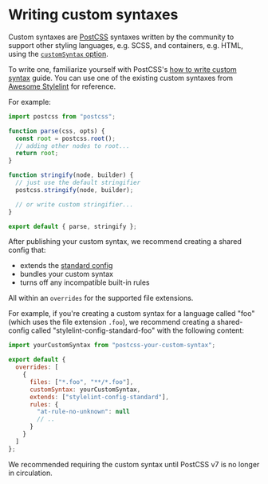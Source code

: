 # Writing custom syntaxes

Custom syntaxes are [PostCSS](https://github.com/postcss/postcss) syntaxes written by the community to support other styling languages, e.g. SCSS, and containers, e.g. HTML, using the [`customSyntax` option](../user-guide/options.md#customsyntax).

To write one, familiarize yourself with PostCSS's [how to write custom syntax](https://postcss.org/docs/how-to-write-custom-syntax) guide. You can use one of the existing custom syntaxes from [Awesome Stylelint](https://github.com/stylelint/awesome-stylelint/#readme) for reference.

For example:

```js
import postcss from "postcss";

function parse(css, opts) {
  const root = postcss.root();
  // adding other nodes to root...
  return root;
}

function stringify(node, builder) {
  // just use the default stringifier
  postcss.stringify(node, builder);

  // or write custom stringifier...
}

export default { parse, stringify };
```

After publishing your custom syntax, we recommend creating a shared config that:

- extends the [standard config](https://github.com/stylelint/stylelint-config-standard)
- bundles your custom syntax
- turns off any incompatible built-in rules

All within an `overrides` for the supported file extensions.

For example, if you're creating a custom syntax for a language called "foo" (which uses the file extension `.foo`), we recommend creating a shared-config called "stylelint-config-standard-foo" with the following content:

```js
import yourCustomSyntax from "postcss-your-custom-syntax";

export default {
  overrides: [
    {
      files: ["*.foo", "**/*.foo"],
      customSyntax: yourCustomSyntax,
      extends: ["stylelint-config-standard"],
      rules: {
        "at-rule-no-unknown": null
        // ..
      }
    }
  ]
};
```

We recommended requiring the custom syntax until PostCSS v7 is no longer in circulation.
